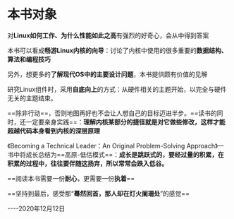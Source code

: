 # 本书对象

对**Linux如何工作、为什么性能如此之高**有强烈的好奇心，会从中得到答案

本书可以看成**畅游Linux内核的向导**：讨论了内核中使用的很多重要的**数据结构、算法和编程技巧**

另外，想更多的**了解现代OS中的主要设计问题**，本书提供颇有价值的见解



研究Linux组件时，采用**自底向上**的方式：从硬件相关的主题开始，以完全与硬件无关的主题结束。



==除非行动==，否则地图再好也不会让人想自己的目标迈进半步。==读书的同时，还一定要亲身实践==：**理解内核某部分的捷径就是对它做些修改，这样才能超越代码本身看到内核的深层原理**



《Becoming a Technical Leader：An Original Problem-Solving Approach》一书中将成长总结为==高原-低估模式==：**成长是跳跃式的，要经过量的积累，在积累的过程中，往往要伴随这扬弃，所以常常会跌入低谷。**



==阅读本书需要一份**耐心**，更需要一份**执着**==

==坚持到最后，感受那“**蓦然回首，那人却在灯火阑珊处**”的感觉==

----2020年12月12日



![]()

